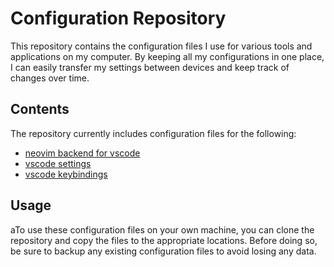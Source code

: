 # Configuration Repository

This repository contains the configuration files I use for various tools and applications on my computer. By keeping all my configurations in one place, I can easily transfer my settings between devices and keep track of changes over time.

## Contents

The repository currently includes configuration files for the following:

- [neovim backend for vscode](neovim/init.vim)
- [vscode settings](vscode/settings.json)
- [vscode keybindings](vscode/keybindings.json)

## Usage

aTo use these configuration files on your own machine, you can clone the repository and copy the files to the appropriate locations. Before doing so, be sure to backup any existing configuration files to avoid losing any data.
